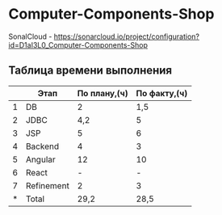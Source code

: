 # Computer-Components-Shop
SonalCloud - https://sonarcloud.io/project/configuration?id=D1aI3L0_Computer-Components-Shop
## Таблица времени выполнения
| |Этап|По плану,(ч)|По факту,(ч)|
|---|-----|-----|-----|
|1|DB|2|1,5|
|2|JDBC|4,2|5|
|3|JSP|5|6|
|4|Backend|4|3|
|5|Angular|12|10|
|6|React|-|-|
|7|Refinement|2|3|
|*|Total|29,2|28,5|